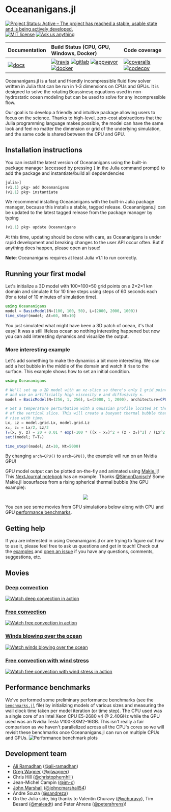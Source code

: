 # Oceananigans.jl

[![Project Status: Active – The project has reached a stable, usable state and is being actively developed.](https://www.repostatus.org/badges/latest/active.svg)](https://www.repostatus.org/#active)
[![MIT license](https://img.shields.io/badge/License-MIT-blue.svg)](https://mit-license.org/)
[![Ask us anything](https://img.shields.io/badge/Ask%20us-anything-1abc9c.svg)](https://github.com/climate-machine/Oceananigans.jl/issues/new)

| **Documentation**             | **Build Status** (CPU, GPU, Windows, Docker)                                                                                 | **Code coverage**                                                                   |
|:------------------------------|:-----------------------------------------------------------------------------------------------------------------------------|:------------------------------------------------------------------------------------|
| [![docs][docs-img]][docs-url] | [![travis][travis-img]][travis-url] [![gitlab][gitlab-img]][gitlab-url] [![appveyor][appveyor-img]][appveyor-url] [![docker][docker-img]][docker-url]   | [![coveralls][coveralls-img]][coveralls-url] [![codecov][codecov-img]][codecov-url] |

[docs-img]: https://img.shields.io/badge/docs-latest-blue.svg
[docs-url]: https://climate-machine.github.io/Oceananigans.jl/latest/

[travis-img]: https://travis-ci.com/climate-machine/Oceananigans.jl.svg?branch=master
[travis-url]: https://travis-ci.com/climate-machine/Oceananigans.jl

[gitlab-img]: https://gitlab.com/JuliaGPU/Oceananigans-jl/badges/master/pipeline.svg
[gitlab-url]: https://gitlab.com/JuliaGPU/Oceananigans-jl/commits/master

[appveyor-img]: https://ci.appveyor.com/api/projects/status/sc488kyni1wp93he?svg=true
[appveyor-url]: https://ci.appveyor.com/project/ali-ramadhan/oceananigans-jl

[docker-img]: https://img.shields.io/docker/cloud/build/aliramadhan/oceananigans.svg
[docker-url]: https://hub.docker.com/r/aliramadhan/oceananigans

[coveralls-img]: https://coveralls.io/repos/github/climate-machine/Oceananigans.jl/badge.svg?branch=master
[coveralls-url]: https://coveralls.io/github/climate-machine/Oceananigans.jl?branch=master

[codecov-img]: https://codecov.io/gh/climate-machine/Oceananigans.jl/branch/master/graph/badge.svg
[codecov-url]: https://codecov.io/gh/climate-machine/Oceananigans.jl

Oceananigans.jl is a fast and friendly incompressible fluid flow solver written in Julia that can be run in 1-3 dimensions on CPUs and GPUs. It is designed to solve the rotating Boussinesq equations used in non-hydrostatic ocean modeling but can be used to solve for any incompressible flow. 

Our goal is to develop a friendly and intuitive package allowing users to focus on the science. Thanks to high-level, zero-cost abstractions that the Julia programming language makes possible, the model can have the same look and feel no matter the dimension or grid of the underlying simulation, and the same code is shared between the CPU and GPU.

## Installation instructions
You can install the latest version of Oceananigans using the built-in package manager (accessed by pressing `]` in the Julia command prompt) to add the package and instantiate/build all depdendencies
```julia
julia>]
(v1.1) pkg> add Oceananigans
(v1.1) pkg> instantiate
```
We recommend installing Oceananigans with the built-in Julia package manager, because this installs a stable, tagged release. Oceananigans.jl can be updated to the latest tagged release from the package manager by typing
```julia
(v1.1) pkg> update Oceananigans
```
At this time, updating should be done with care, as Oceananigans is under rapid development and breaking changes to the user API occur often. But if anything does happen, please open an issue!

**Note**: Oceananigans requires at least Julia v1.1 to run correctly.

## Running your first model
Let's initialize a 3D model with 100×100×50 grid points on a 2×2×1 km domain and simulate it for 10 time steps using steps of 60 seconds each (for a total of 10 minutes of simulation time).
```julia
using Oceananigans
model = BasicModel(N=(100, 100, 50), L=(2000, 2000, 1000))
time_step!(model; Δt=60, Nt=10)
```
You just simulated what might have been a 3D patch of ocean, it's that easy! It was a still lifeless ocean so nothing interesting happened but now you can add interesting dynamics and visualize the output.

### More interesting example
Let's add something to make the dynamics a bit more interesting. We can add a hot bubble in the middle of the domain and watch it rise to the surface. This example shows how to set an initial condition.
```julia
using Oceananigans

# We'll set up a 2D model with an xz-slice so there's only 1 grid point in y
# and use an artificially high viscosity ν and diffusivity κ.
model = BasicModel(N=(256, 1, 256), L=(2000, 1, 2000), architecture=CPU(), ν=4e-2, κ=4e-2)

# Set a temperature perturbation with a Gaussian profile located at the center
# of the vertical slice. This will create a buoyant thermal bubble that will
# rise with time.
Lx, Lz = model.grid.Lx, model.grid.Lz
x₀, z₀ = Lx/2, Lz/2
T₀(x, y, z) = 20 + 0.01 * exp(-100 * ((x - x₀)^2 + (z - z₀)^2) / (Lx^2 + Lz^2))
set!(model; T=T₀)

time_step!(model; Δt=10, Nt=5000)
```
By changing `arch=CPU()` to `arch=GPU()`, the example will run on an Nvidia GPU!

GPU model output can be plotted on-the-fly and animated using [Makie.jl](https://github.com/JuliaPlots/Makie.jl)! This [NextJournal notebook](https://nextjournal.com/sdanisch/oceananigans) has an example. Thanks [@SimonDanisch](https://github.com/SimonDanisch)! Some Makie.jl isosurfaces from a rising spherical thermal bubble (the GPU example):
<p align="center">
  <img src="https://raw.githubusercontent.com/ali-ramadhan/ali-ramadhan.Github.io/master/img/Rising%20spherical%20thermal%20bubble%20Makie.png">
</p>

You can see some movies from GPU simulations below along with CPU and GPU [performance benchmarks](https://github.com/climate-machine/Oceananigans.jl#performance-benchmarks).

## Getting help
If you are interested in using Oceananigans.jl or are trying to figure out how to use it, please feel free to ask us questions and get in touch! Check out the [examples](https://github.com/climate-machine/Oceananigans.jl/tree/master/examples) and [open an issue](https://github.com/climate-machine/Oceananigans.jl/issues/new) if you have any questions, comments, suggestions, etc.

## Movies

### [Deep convection](https://www.youtube.com/watch?v=kpUrxnKKMjI)
[![Watch deep convection in action](https://raw.githubusercontent.com/ali-ramadhan/ali-ramadhan.Github.io/master/img/surface_temp_3d_00130_halfsize.png)](https://www.youtube.com/watch?v=kpUrxnKKMjI)

### [Free convection](https://www.youtube.com/watch?v=yq4op9h3xcU)
[![Watch free convection in action](https://raw.githubusercontent.com/ali-ramadhan/ali-ramadhan.Github.io/master/img/free_convection_0956.png)](https://www.youtube.com/watch?v=yq4op9h3xcU)

### [Winds blowing over the ocean](https://www.youtube.com/watch?v=IRncfbvuiy8)
[![Watch winds blowing over the ocean](https://raw.githubusercontent.com/ali-ramadhan/ali-ramadhan.Github.io/master/img/wind_stress_0400.png)](https://www.youtube.com/watch?v=IRncfbvuiy8)

### [Free convection with wind stress](https://www.youtube.com/watch?v=ob6OMQgPfI4)
[![Watch free convection with wind stress in action](https://raw.githubusercontent.com/ali-ramadhan/ali-ramadhan.Github.io/master/img/wind_stress_unstable_7500.png)](https://www.youtube.com/watch?v=ob6OMQgPfI4)

## Performance benchmarks
We've performed some preliminary performance benchmarks (see the [`benchmarks.jl`](https://github.com/climate-machine/Oceananigans.jl/blob/master/benchmark/benchmarks.jl) file) by initializing models of various sizes and measuring the wall clock time taken per model iteration (or time step). The CPU used was a single core of an Intel Xeon CPU E5-2680 v4 @ 2.40GHz while the GPU used was an Nvidia Tesla V100-SXM2-16GB. This isn't really a fair comparison as we haven't parallelized across all the CPU's cores so we will revisit these benchmarks once Oceananigans.jl can run on multiple CPUs and GPUs.
![Performance benchmark plots](https://raw.githubusercontent.com/climate-machine/Oceananigans.jl/master/benchmark/oceananigans_benchmarks.png)

## Development team
* [Ali Ramadhan](http://aliramadhan.me/) ([@ali-ramadhan](https://github.com/ali-ramadhan))
* [Greg Wagner](https://glwagner.github.io/) ([@glwagner](https://github.com/glwagner))
* Chris Hill ([@christophernhill](https://github.com/christophernhill))
* Jean-Michel Campin ([@jm-c](https://github.com/jm-c))
* [John Marshall](http://oceans.mit.edu/JohnMarshall/) ([@johncmarshall54](https://github.com/johncmarshall54))
* Andre Souza ([@sandreza](https://github.com/sandreza))
* On the Julia side, big thanks to Valentin Churavy ([@vchuravy](https://github.com/vchuravy)), Tim Besard ([@maleadt](https://github.com/maleadt)) and Peter Ahrens ([@peterahrens](https://github.com/peterahrens))!
